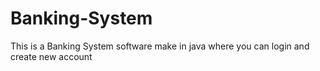 # Banking-System
This is a Banking System software make in java where you can login and create new account
